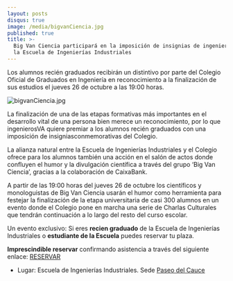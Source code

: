 ```yaml
---
layout: posts
disqus: true
image: /media/bigvanCiencia.jpg
published: true
title: >-
  Big Van Ciencia participará en la imposición de insignias de ingenierosVA en
  la Escuela de Ingenierías Industriales
---
```

Los alumnos recién graduados recibirán un distintivo por parte del Colegio Oficial de Graduados en Ingeniería en reconocimiento a la finalización de sus estudios el jueves 26 de octubre a las 19:00 horas.

![bigvanCiencia.jpg]({{site.baseurl}}/media/bigvanCiencia.jpg)

La finalización de una de las etapas formativas más importantes en el desarrollo vital de una persona bien merece un reconocimiento, por lo que ingenierosVA quiere premiar a los alumnos recién graduados con una imposición de insigniasconmemorativas del Colegio.

La alianza natural entre la Escuela de Ingenierías Industriales y el Colegio ofrece para los alumnos también una acción en el salón de actos donde confluyen el humor y la divulgación científica a través del grupo ‘Big Van Ciencia’, gracias a la colaboración de CaixaBank.

A partir de las 19:00 horas del jueves 26 de octubre los científicos y monologuistas de Big Van Ciencia usarán el humor como herramienta para festejar la finalización de la etapa universitaria de casi 300 alumnos en un evento donde el Colegio pone en marcha una serie de Charlas Culturales que tendrán continuación a lo largo del resto del curso escolar.

Un evento exclusivo: Si eres **recien graduado** de la Escuela de Ingenierías Industriales o **estudiante de la Escuela** puedes reservar tu plaza.

**Imprescindible reservar** confirmando asistencia a través del siguiente enlace: [RESERVAR](https://www.ticketea.com/entradas-conferencia-imposicion-de-insignias-ingenierosva/)

 - Lugar: Escuela de Ingenierías Industriales. Sede [Paseo del Cauce](https://www.google.com/maps/place/UVa+Escuela+de+Ingenier%C3%ADas+Industriales.+Sede+Paseo+del+Cauce/@41.6598347,-4.7145476,17z/data=!4m15!1m9!2m8!1sHoteles!3m6!1sHoteles!2s41.6598347,+-4.7123589!3s0xd4712a6ad0de665:0xd56bc64aa043a3a6!4m2!1d-4.7123589!2d41.6598347!3m4!1s0xd4712a6ad0de665:0x4fe005cdaa2aedbb!8m2!3d41.6570157!4d-4.7103091)
